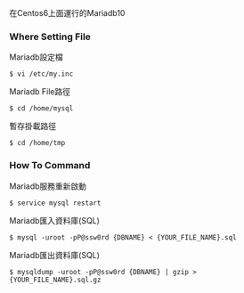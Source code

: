 在Centos6上面運行的Mariadb10

### Where Setting File

Mariadb設定檔

    $ vi /etc/my.inc

Mariadb File路徑

    $ cd /home/mysql

暫存掛載路徑

    $ cd /home/tmp


### How To Command

Mariadb服務重新啟動

    $ service mysql restart
    
    
Mariadb匯入資料庫(SQL)

    $ mysql -uroot -pP@ssw0rd {DBNAME} < {YOUR_FILE_NAME}.sql
    
    
Mariadb匯出資料庫(SQL)

    $ mysqldump -uroot -pP@ssw0rd {DBNAME} | gzip > {YOUR_FILE_NAME}.sql.gz
    
